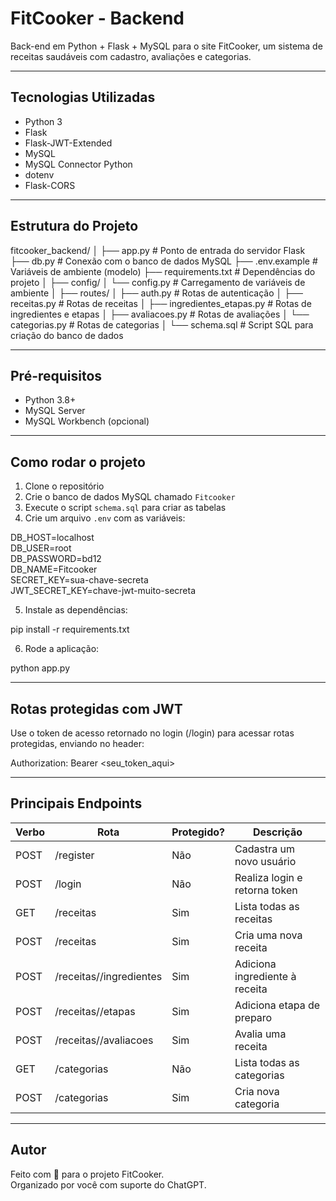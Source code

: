 # FitCooker - Backend

Back-end em Python + Flask + MySQL para o site FitCooker, um sistema de receitas saudáveis com cadastro, avaliações e categorias.

---

## Tecnologias Utilizadas

- Python 3
- Flask
- Flask-JWT-Extended
- MySQL
- MySQL Connector Python
- dotenv
- Flask-CORS

---

## Estrutura do Projeto

fitcooker_backend/
│
├── app.py                 # Ponto de entrada do servidor Flask
├── db.py                  # Conexão com o banco de dados MySQL
├── .env.example           # Variáveis de ambiente (modelo)
├── requirements.txt       # Dependências do projeto
│
├── config/
│   └── config.py          # Carregamento de variáveis de ambiente
│
├── routes/
│   ├── auth.py            # Rotas de autenticação
│   ├── receitas.py        # Rotas de receitas
│   ├── ingredientes_etapas.py # Rotas de ingredientes e etapas
│   ├── avaliacoes.py      # Rotas de avaliações
│   └── categorias.py      # Rotas de categorias
│
└── schema.sql             # Script SQL para criação do banco de dados

---

## Pré-requisitos

- Python 3.8+
- MySQL Server
- MySQL Workbench (opcional)

---

##  Como rodar o projeto

1. Clone o repositório
2. Crie o banco de dados MySQL chamado `Fitcooker`
3. Execute o script `schema.sql` para criar as tabelas
4. Crie um arquivo `.env` com as variáveis:

DB_HOST=localhost  
DB_USER=root  
DB_PASSWORD=bd12  
DB_NAME=Fitcooker  
SECRET_KEY=sua-chave-secreta  
JWT_SECRET_KEY=chave-jwt-muito-secreta

5. Instale as dependências:

pip install -r requirements.txt

6. Rode a aplicação:

python app.py

---

## Rotas protegidas com JWT

Use o token de acesso retornado no login (/login) para acessar rotas protegidas, enviando no header:

Authorization: Bearer <seu_token_aqui>

---

## Principais Endpoints

Verbo | Rota | Protegido? | Descrição  
------|------|------------|-----------  
POST  | /register                     | Não | Cadastra um novo usuário  
POST  | /login                        | Não | Realiza login e retorna token  
GET   | /receitas                     | Sim | Lista todas as receitas  
POST  | /receitas                     | Sim | Cria uma nova receita  
POST  | /receitas/<id>/ingredientes  | Sim | Adiciona ingrediente à receita  
POST  | /receitas/<id>/etapas        | Sim | Adiciona etapa de preparo  
POST  | /receitas/<id>/avaliacoes    | Sim | Avalia uma receita  
GET   | /categorias                  | Não | Lista todas as categorias  
POST  | /categorias                  | Sim | Cria nova categoria  

---

## Autor

Feito com 💚 para o projeto FitCooker.  
Organizado por você com suporte do ChatGPT.
